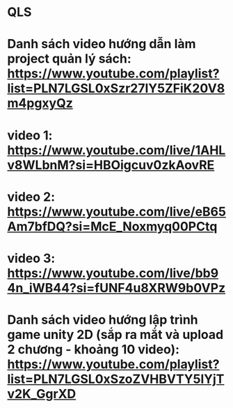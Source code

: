 # QLS
# Danh sách video hướng dẫn làm project quản lý sách: https://www.youtube.com/playlist?list=PLN7LGSL0xSzr27IY5ZFiK20V8m4pgxyQz
# video 1: https://www.youtube.com/live/1AHLv8WLbnM?si=HBOigcuv0zkAovRE
# video 2: https://www.youtube.com/live/eB65Am7bfDQ?si=McE_Noxmyq00PCtq
# video 3: https://www.youtube.com/live/bb94n_iWB44?si=fUNF4u8XRW9b0VPz

# Danh sách video hướng lập trình game unity 2D (sắp ra mắt và upload 2 chương - khoảng 10 video): https://www.youtube.com/playlist?list=PLN7LGSL0xSzoZVHBVTY5lYjTv2K_GgrXD
